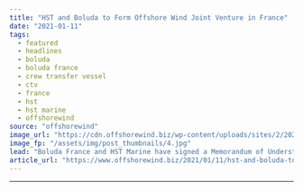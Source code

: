 ```yaml
---
title: "HST and Boluda to Form Offshore Wind Joint Venture in France"
date: "2021-01-11"
tags: 
  - featured
  - headlines
  - boluda
  - boluda france
  - crew transfer vessel
  - ctv
  - france
  - hst
  - hst marine
  - offshorewind
source: "offshorewind"
image_url: "https://cdn.offshorewind.biz/wp-content/uploads/sites/2/2021/01/11090006/HST-and-Boluda-to-Form-Offshore-Wind-Joint-Venture-in-France.jpg"
image_fp: "/assets/img/post_thumbnails/4.jpg"
lead: "Boluda France and HST Marine have signed a Memorandum of Understanding (MOU) to establish"
article_url: "https://www.offshorewind.biz/2021/01/11/hst-and-boluda-to-form-offshore-wind-joint-venture-in-france/"
---
```


---
